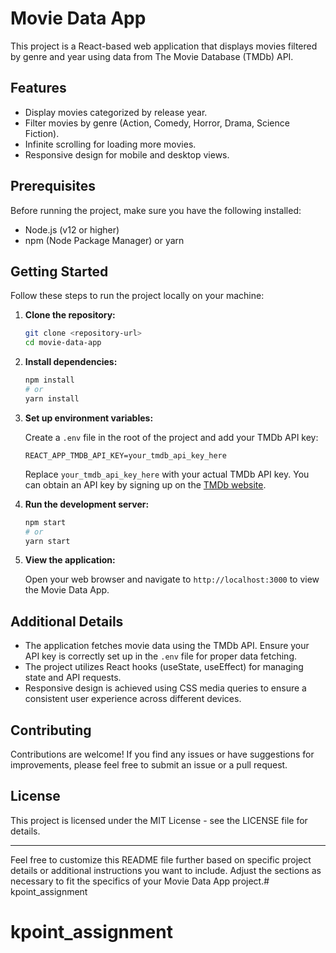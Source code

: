 

# Movie Data App

This project is a React-based web application that displays movies filtered by genre and year using data from The Movie Database (TMDb) API.

## Features

- Display movies categorized by release year.
- Filter movies by genre (Action, Comedy, Horror, Drama, Science Fiction).
- Infinite scrolling for loading more movies.
- Responsive design for mobile and desktop views.

## Prerequisites

Before running the project, make sure you have the following installed:

- Node.js (v12 or higher)
- npm (Node Package Manager) or yarn

## Getting Started

Follow these steps to run the project locally on your machine:

1. **Clone the repository:**

   ```bash
   git clone <repository-url>
   cd movie-data-app
   ```

2. **Install dependencies:**

   ```bash
   npm install
   # or
   yarn install
   ```

3. **Set up environment variables:**

   Create a `.env` file in the root of the project and add your TMDb API key:

   ```plaintext
   REACT_APP_TMDB_API_KEY=your_tmdb_api_key_here
   ```

   Replace `your_tmdb_api_key_here` with your actual TMDb API key. You can obtain an API key by signing up on the [TMDb website](https://www.themoviedb.org/documentation/api).

4. **Run the development server:**

   ```bash
   npm start
   # or
   yarn start
   ```

5. **View the application:**

   Open your web browser and navigate to `http://localhost:3000` to view the Movie Data App.

## Additional Details

- The application fetches movie data using the TMDb API. Ensure your API key is correctly set up in the `.env` file for proper data fetching.
- The project utilizes React hooks (useState, useEffect) for managing state and API requests.
- Responsive design is achieved using CSS media queries to ensure a consistent user experience across different devices.

## Contributing

Contributions are welcome! If you find any issues or have suggestions for improvements, please feel free to submit an issue or a pull request.

## License

This project is licensed under the MIT License - see the LICENSE file for details.

---

Feel free to customize this README file further based on specific project details or additional instructions you want to include. Adjust the sections as necessary to fit the specifics of your Movie Data App project.# kpoint_assignment
# kpoint_assignment
